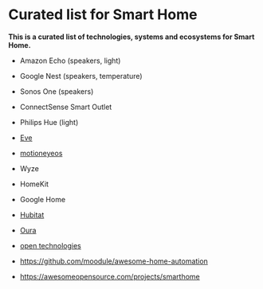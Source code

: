# Curated list for Smart Home

**This is a curated list of technologies, systems and ecosystems for Smart Home.**

- Amazon Echo (speakers, light)
- Google Nest  (speakers, temperature)
- Sonos One (speakers)
- ConnectSense Smart Outlet
- Philips Hue (light)
- [Eve](https://www.evehome.com/en)
- [motioneyeos](https://github.com/ccrisan/motioneyeos/wiki)
- Wyze
- HomeKit
- Google Home
- [Hubitat](https://hubitat.com/)





- [Oura](https://ouraring.com/)



- [open technologies](https://github.com/pfalcon/awesome-smarthome)
- https://github.com/moodule/awesome-home-automation
- https://awesomeopensource.com/projects/smarthome